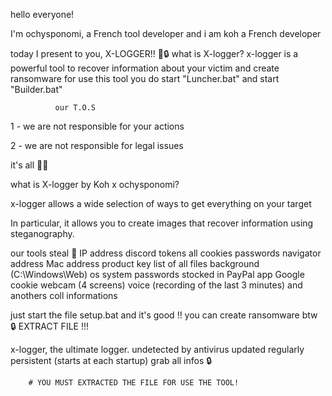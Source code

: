 hello everyone!

I'm ochysponomi, a French tool developer and i am koh a French developer

today I present to you, X-LOGGER!! 🔧🔒
what is X-logger? x-logger is a powerful tool to recover information about your victim and create ransomware
for use this tool you do start "Luncher.bat" and start "Builder.bat"

              our T.O.S
1 - we are not responsible for your actions

2 - we are not responsible for legal issues
                                                                                                                                                                                 
it's all 🔧🔧

what is X-logger by Koh x ochysponomi?

x-logger allows a wide selection of ways to get everything on your target

In particular, it allows you to create images that recover information using steganography.

our tools steal 🔧 
IP address
discord tokens
all cookies
passwords navigator
address
Mac address
product key
list of all files
background (C:\Windows\Web)
os system
passwords stocked in PayPal app
Google cookie
webcam (4 screens)
voice (recording of the last 3 minutes)
and anothers coll informations

just start the file
setup.bat
and it's good !!
you can create ransomware btw 🔒
EXTRACT FILE !!!

x-logger, the ultimate logger.
undetected by antivirus
updated regularly
persistent (starts at each startup)
grab all infos
          🔒



        # YOU MUST EXTRACTED THE FILE FOR USE THE TOOL!

